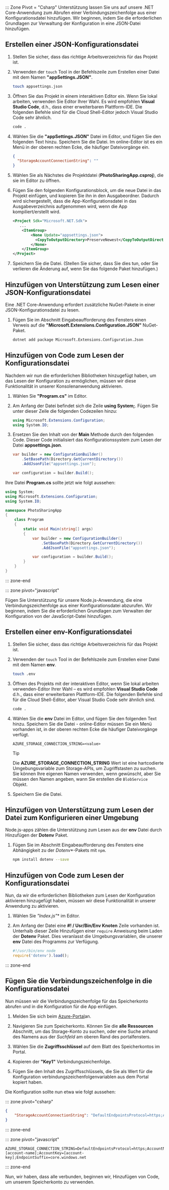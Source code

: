 ::: Zone Pivot = "Csharp" Unterstützung lassen Sie uns auf unsere .NET Core-Anwendung zum Abrufen einer Verbindungszeichenfolge aus einer Konfigurationsdatei hinzufügen. Wir beginnen, indem Sie die erforderlichen Grundlagen zur Verwaltung der Konfiguration in eine JSON-Datei hinzufügen.

## <a name="create-a-json-configuration-file"></a>Erstellen einer JSON-Konfigurationsdatei

1. Stellen Sie sicher, dass das richtige Arbeitsverzeichnis für das Projekt ist.

1. Verwenden der `touch` Tool in der Befehlszeile zum Erstellen einer Datei mit dem Namen **"appSettings.JSON"**.

    ```bash
    touch appsettings.json
    ```

1. Öffnen Sie das Projekt in einem interaktiven Editor ein. Wenn Sie lokal arbeiten, verwenden Sie Editor Ihrer Wahl. Es wird empfohlen **Visual Studio Code**, d.h., dass einer erweiterbaren Plattform-IDE. Die folgenden Befehle sind für die Cloud Shell-Editor jedoch Visual Studio Code sehr ähnlich.

    ```bash
    code .
    ```

1. Wählen Sie die **"appSettings.JSON"** Datei im Editor, und fügen Sie den folgenden Text hinzu. Speichern Sie die Datei. Im online-Editor ist es ein Menü in der oberen rechten Ecke, die häufiger Dateivorgänge ein.

    ```json
    {
      "StorageAccountConnectionString": ""
    }
    ```

1. Wählen Sie als Nächstes die Projektdatei (**PhotoSharingApp.csproj**), die sie im Editor zu öffnen.

1. Fügen Sie den folgenden Konfigurationsblock, um die neue Datei in das Projekt einfügen, und kopieren Sie ihn in den Ausgabeordner. Dadurch wird sichergestellt, dass die App-Konfigurationsdatei in das Ausgabeverzeichnis aufgenommen wird, wenn die App kompiliert/erstellt wird.

    ```xml
    <Project Sdk="Microsoft.NET.Sdk">
       ...
        <ItemGroup>
            <None Update="appsettings.json">
              <CopyToOutputDirectory>PreserveNewest</CopyToOutputDirectory>
            </None>
        </ItemGroup>
    </Project>
    ```

1. Speichern Sie die Datei. (Stellen Sie sicher, dass Sie dies tun, oder Sie verlieren die Änderung auf, wenn Sie das folgende Paket hinzufügen.)

## <a name="add-support-to-read-a-json-configuration-file"></a>Hinzufügen von Unterstützung zum Lesen einer JSON-Konfigurationsdatei

Eine .NET Core-Anwendung erfordert zusätzliche NuGet-Pakete in einer JSON-Konfigurationsdatei zu lesen.

1. Fügen Sie im Abschnitt Eingabeaufforderung des Fensters einen Verweis auf die **"Microsoft.Extensions.Configuration.JSON"** NuGet-Paket.

    ```bash
    dotnet add package Microsoft.Extensions.Configuration.Json
    ```

## <a name="add-code-to-read-the-configuration-file"></a>Hinzufügen von Code zum Lesen der Konfigurationsdatei

Nachdem wir nun die erforderlichen Bibliotheken hinzugefügt haben, um das Lesen der Konfiguration zu ermöglichen, müssen wir diese Funktionalität in unserer Konsolenanwendung aktivieren.

1. Wählen Sie **"Program.cs"** im Editor.

1. Am Anfang der Datei befindet sich die Zeile **using System;**. Fügen Sie unter dieser Zeile die folgenden Codezeilen hinzu:

    ```csharp
    using Microsoft.Extensions.Configuration;
    using System.IO;
    ```

1. Ersetzen Sie den Inhalt von der **Main** Methode durch den folgenden Code. Dieser Code initialisiert das Konfigurationssystem zum Lesen der Datei **appsettings.json**.

    ```csharp
    var builder = new ConfigurationBuilder()
        .SetBasePath(Directory.GetCurrentDirectory())
        .AddJsonFile("appsettings.json");

    var configuration = builder.Build();
    ```

Ihre Datei **Program.cs** sollte jetzt wie folgt aussehen:

```csharp
using System;
using Microsoft.Extensions.Configuration;
using System.IO;

namespace PhotoSharingApp
{
    class Program
    {
        static void Main(string[] args)
        {
            var builder = new ConfigurationBuilder()
                .SetBasePath(Directory.GetCurrentDirectory())
                .AddJsonFile("appsettings.json");

            var configuration = builder.Build();            
        }
    }
}
```

::: zone-end

::: zone pivot="javascript"

Fügen Sie Unterstützung für unsere Node.js-Anwendung, die eine Verbindungszeichenfolge aus einer Konfigurationsdatei abzurufen. Wir beginnen, indem Sie die erforderlichen Grundlagen zum Verwalten der Konfiguration von der JavaScript-Datei hinzufügen.

## <a name="create-a-env-configuration-file"></a>Erstellen einer env-Konfigurationsdatei

1. Stellen Sie sicher, dass das richtige Arbeitsverzeichnis für das Projekt ist.

1. Verwenden der `touch` Tool in der Befehlszeile zum Erstellen einer Datei mit dem Namen **env**.

    ```bash
    touch .env
    ```

1. Öffnen des Projekts mit der interaktiven Editor, wenn Sie lokal arbeiten verwenden-Editor Ihrer Wahl – es wird empfohlen **Visual Studio Code** d.h., dass einer erweiterbaren Plattform-IDE. Die folgenden Befehle sind für die Cloud Shell-Editor, aber Visual Studio Code sehr ähnlich sind.
    
    ```bash
    code .
    ```

1. Wählen Sie die **env** Datei im Editor, und fügen Sie den folgenden Text hinzu. Speichern Sie die Datei - online-Editor müssen Sie ein Menü vorhanden ist, in der oberen rechten Ecke die häufiger Dateivorgänge verfügt.

    ```
    AZURE_STORAGE_CONNECTION_STRING=<value>
    ```

    > [!TIP]
    > Die **AZURE_STORAGE_CONNECTION_STRING** Wert ist eine hartcodierte Umgebungsvariable zum Storage-APIs, um Zugriffstasten zu suchen. Sie können Ihre eigenen Namen verwenden, wenn gewünscht, aber Sie müssen den Namen angeben, wann Sie erstellen die `BlobService` Objekt.

1. Speichern Sie die Datei.

## <a name="add-support-to-read-an-environment-configuration-file"></a>Hinzufügen von Unterstützung zum Lesen der Datei zum Konfigurieren einer Umgebung

Node.js-apps zählen die Unterstützung zum Lesen aus der **env** Datei durch Hinzufügen der **Dotenv** Paket.

1. Fügen Sie im Abschnitt Eingabeaufforderung des Fensters eine Abhängigkeit zu der *Dotenv**-Pakets mit `npm`.

    ```bash
    npm install dotenv --save
    ```

## <a name="add-code-to-read-the-configuration-file"></a>Hinzufügen von Code zum Lesen der Konfigurationsdatei

Nun, da wir die erforderlichen Bibliotheken zum Lesen der Konfiguration aktivieren hinzugefügt haben, müssen wir diese Funktionalität in unserer Anwendung zu aktivieren.

1. Wählen Sie *"Index.js"** im Editor.

1. Am Anfang der Datei eine **#! / Usr/Bin/Env Knoten** Zeile vorhanden ist. Unterhalb dieser Zeile Hinzufügen einer `require` Anweisung beim Laden der **Dotenv** Paket. Dies veranlasst die Umgebungsvariablen, die unserer **env** Datei des Programms zur Verfügung.

    ```javascript
    #!/usr/bin/env node
    require('dotenv').load();

    ```
::: zone-end

## <a name="add-the-connection-string-to-the-configuration-file"></a>Fügen Sie die Verbindungszeichenfolge in die Konfigurationsdatei

Nun müssen wir die Verbindungszeichenfolge für das Speicherkonto abrufen und in die Konfiguration für die App einfügen.

1. Melden Sie sich beim [Azure-Portal](https://portal.azure.com/?azure-portal=true)an.

1. Navigieren Sie zum Speicherkonto. Können Sie die **alle Ressourcen** Abschnitt, um das Storage-Konto zu suchen, oder eine Suche anhand des Namens aus der _Suchfeld_ am oberen Rand des portalfensters.

1. Wählen Sie die **Zugriffsschlüssel** auf dem Blatt des Speicherkontos im Portal.

1. Kopieren der **"Key1"** Verbindungszeichenfolge.

1. Fügen Sie den Inhalt des Zugriffsschlüssels, die Sie als Wert für die Konfiguration verbindungszeichenfolgenvariablen aus dem Portal kopiert haben.

Die Konfiguration sollte nun etwa wie folgt aussehen:

::: zone pivot="csharp"
```json
{
    "StorageAccountConnectionString": "DefaultEndpointsProtocol=https;AccountName=[account-name];AccountKey=[account-key];EndpointSuffix=core.windows.net"
}
```
::: zone-end

::: zone pivot="javascript"
```
AZURE_STORAGE_CONNECTION_STRING=DefaultEndpointsProtocol=https;AccountName=[account-name];AccountKey=[account-key];EndpointSuffix=core.windows.net
```
::: zone-end

Nun, wir haben, dass alle verbunden, beginnen wir, Hinzufügen von Code, um unserem Speicherkonto zu verwenden.